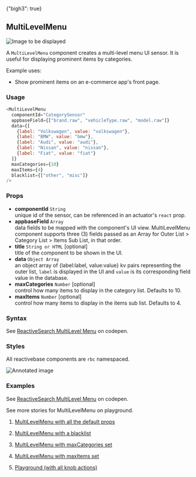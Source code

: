 {"bigh3": true}

## MultiLevelMenu

![Image to be displayed](https://i.imgur.com/pyJzImP.png)

A `MultiLevelMenu` component creates a multi-level menu UI sensor. It is useful for displaying prominent items by categories.

Example uses:
* Show prominent items on an e-commerce app's front page.

### Usage

```js
<MultiLevelMenu
  componentId="CategorySensor"
  appbaseField={["brand.raw", "vehicleType.raw", "model.raw"]}
  data={[
    {label: "Volkswagen", value: "volkswagen"},
    {label: "BMW", value: "bmw"},
    {label: "Audi", value: "audi"},
    {label: "Nissan", value: "nissan"},
    {label: "Fiat", value: "fiat"}
  ]}
  maxCategories={10}
  maxItems={4}
  blacklist={["other", "misc"]}
/>
```

### Props

- **componentId** `String`  
    unique id of the sensor, can be referenced in an actuator's `react` prop.
- **appbaseField** `Array`  
    data fields to be mapped with the component's UI view. MultiLevelMenu component supports three (3) fields passed as an Array for Outer List > Category List > Items Sub List, in that order.
- **title** `String or HTML` [optional]  
    title of the component to be shown in the UI.
- **data** `Object Array`  
    an object array of {label:label, value:value} kv pairs representing the outer list, `label` is displayed in the UI and `value` is its corresponding field value in the database.
- **maxCategories** `Number` [optional]  
    control how many items to display in the category list. Defaults to 10.
- **maxItems** `Number` [optional]  
    control how many items to display in the items sub list. Defaults to 4.

### Syntax

<p data-height="500" data-theme-id="light" data-slug-hash="wJLYoe" data-default-tab="js" data-user="sids-aquarius" data-embed-version="2" data-pen-title="ReactiveSearch MultiLevel Menu" class="codepen">See <a href="http://codepen.io/sids-aquarius/pen/wJLYoe/">ReactiveSearch MultiLevel Menu</a> on codepen.</p>
<script async src="https://production-assets.codepen.io/assets/embed/ei.js"></script>

### Styles

All reactivebase components are `rbc` namespaced.

![Annotated image](https://i.imgur.com/GHJnKsB.png)

### Examples

<p data-height="500" data-theme-id="light" data-slug-hash="wJLYoe" data-default-tab="result" data-user="sids-aquarius" data-embed-version="2" data-pen-title="ReactiveSearch MultiLevel Menu" class="codepen">See <a href="http://codepen.io/sids-aquarius/pen/wJLYoe/">ReactiveSearch MultiLevel Menu</a> on codepen.</p>
<script async src="https://production-assets.codepen.io/assets/embed/ei.js"></script>

See more stories for MultiLevelMenu on playground.

1. [MultiLevelMenu with all the default props](../playground/?selectedKind=s%2FMultiLevelMenu&selectedStory=Basic&full=0&down=1&left=1&panelRight=0&downPanel=kadirahq%2Fstorybook-addon-knobs)

2. [MultiLevelMenu with a blacklist](../playground/?knob-blacklist%5B0%5D=golf&knob-blacklist%5B1%5D=unknown&selectedKind=s%2FMultiLevelMenu&selectedStory=With%20Blacklist&full=0&down=1&left=1&panelRight=0&downPanel=kadirahq%2Fstorybook-addon-knobs)

3. [MultiLevelMenu with maxCategories set](../playground/?knob-maxCategories=6&selectedKind=s%2FMultiLevelMenu&selectedStory=With%20maxCategories&full=0&down=1&left=1&panelRight=0&downPanel=kadirahq%2Fstorybook-addon-knobs)

4. [MultiLevelMenu with maxItems set](../playground/?knob-maxItems=3&selectedKind=s%2FMultiLevelMenu&selectedStory=With%20maxItems&full=0&down=1&left=1&panelRight=0&downPanel=kadirahq%2Fstorybook-addon-knobs)

5. [Playground (with all knob actions)](../playground/?knob-maxItems=4&knob-data=%5B%7B"label"%3A"Volkswagen"%2C"value"%3A"volkswagen"%7D%2C%7B"label"%3A"BMW"%2C"value"%3A"bmw"%7D%5D&knob-blacklist%5B0%5D=golf&knob-blacklist%5B1%5D=unknown&knob-maxCategories=10&selectedKind=s%2FMultiLevelMenu&selectedStory=Playground&full=0&down=1&left=1&panelRight=0&downPanel=kadirahq%2Fstorybook-addon-knobs)
